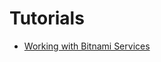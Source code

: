 # Tutorials

* [Working with Bitnami Services](../services-toolkit/tutorials/working-with-the-bitnami-services.hbs.md)
